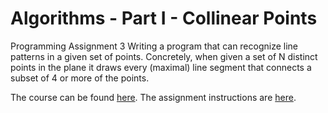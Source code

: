 # Algorithms - Part I - Collinear Points

Programming Assignment 3
Writing a program that can recognize line patterns in a given set of
points. Concretely, when given a set of N distinct points in the plane it draws
every (maximal) line segment that connects a subset of 4 or more of the points. 

The course can be found [here](https://class.coursera.org/algs4partI-007). The
assignment instructions are [here](http://coursera.cs.princeton.edu/algs4/assignments/collinear.html).